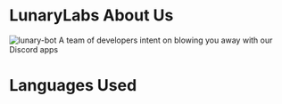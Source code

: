 # LunaryLabs About Us
<img src="https://media.discordapp.net/attachments/1067468183918891058/1067790316855369798/image.png" alt="lunary-bot">
A team of developers intent on blowing you away with our Discord apps 

# Languages Used
<div>
 <div> 
   <img alt="" src="https://img.shields.io/static/v1?label=Node.js&color=green&message=%20&logo=nodedotjs&style=for-the-badge">
   <img alt="" src="https://img.shields.io/static/v1?label=TypeScript&color=gold&message=%20&logo=typescript&style=for-the-badge">
   <img alt="" src="https://img.shields.io/static/v1?label=Git&color=orange&message=%20&logo=git&style=for-the-badge">
 <div>
<div>
